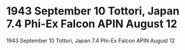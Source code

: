 # 1943 September 10       Tottori, Japan                7.4          Phi-Ex Falcon APIN August 12

1943 September 10       Tottori, Japan                7.4          Phi-Ex Falcon APIN August 12